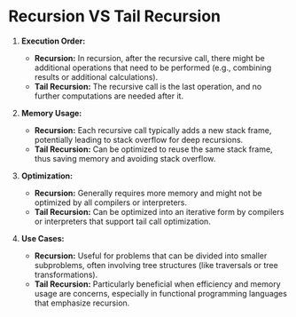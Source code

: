 # Recursion VS Tail Recursion

1. **Execution Order:**
   - **Recursion:** In recursion, after the recursive call, there might be additional operations that need to be performed (e.g., combining results or additional calculations).
   - **Tail Recursion:** The recursive call is the last operation, and no further computations are needed after it.

2. **Memory Usage:**
   - **Recursion:** Each recursive call typically adds a new stack frame, potentially leading to stack overflow for deep recursions.
   - **Tail Recursion:** Can be optimized to reuse the same stack frame, thus saving memory and avoiding stack overflow.

3. **Optimization:**
   - **Recursion:** Generally requires more memory and might not be optimized by all compilers or interpreters.
   - **Tail Recursion:** Can be optimized into an iterative form by compilers or interpreters that support tail call optimization.

4. **Use Cases:**
   - **Recursion:** Useful for problems that can be divided into smaller subproblems, often involving tree structures (like traversals or tree transformations).
   - **Tail Recursion:** Particularly beneficial when efficiency and memory usage are concerns, especially in functional programming languages that emphasize recursion.
